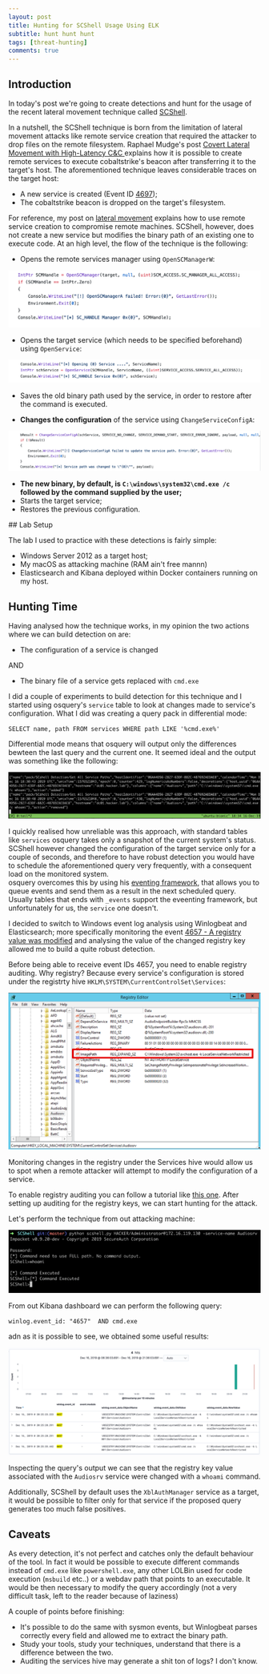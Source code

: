 ```yaml
---
layout: post
title: Hunting for SCShell Usage Using ELK
subtitle: hunt hunt hunt
tags: [threat-hunting]
comments: true
---
```


## Introduction
In today's post we're going to create detections and hunt for the usage of the recent lateral movement technique called [SCShell](https://github.com/Mr-Un1k0d3r/SCShell).

In a nutshell, the SCShell technique is born from the limitation of lateral movement attacks like remote service creation that required the attacker to drop files on the remote filesystem. Raphael Mudge's post [Covert Lateral Movement with High-Latency C&C ](https://blog.cobaltstrike.com/2014/04/30/lateral-movement-with-high-latency-cc/) explains how it is possible to create remote services to execute cobaltstrike's beacon after transferring it to the target's host.
The aforementioned technique leaves considerable traces on the target host:

* A new service is created (Event ID [4697](https://www.ultimatewindowssecurity.com/securitylog/encyclopedia/event.aspx?eventID=4697));
* The cobaltstrike beacon is dropped on the target's filesystem.

For reference, my post on [lateral movement](https://riccardoancarani.github.io//assets/2019-10-04-lateral-movement-megaprimer/#remote-service-creation) explains how to use remote service creation to compromise remote machines.
SCShell, however, does not create a new service but modifies the binary path of an existing one to execute code.
At an high level, the flow of the technique is the following:

* Opens the remote services manager using `OpenSCManagerW`:

![](/assets/2019-12-16-hunting-for-scshell-usage/f7a6acbd9bfc261f5abae714e4f939d7.png)

* Opens the target service (which needs to be specified beforehand) using `OpenService`:

![](/assets/2019-12-16-hunting-for-scshell-usage/a3b14f231edf1a6c13a4c5c1c05c62e9.png)

* Saves the old binary path used by the service, in order to restore after the command is executed.

* **Changes the configuration** of the service using `ChangeServiceConfigA`:

![](/assets/2019-12-16-hunting-for-scshell-usage/c672b4d419c5bd03073cae9184e74451.png)

* **The new binary, by default, is `C:\windows\system32\cmd.exe /c` followed by the command supplied by the user;**
* Starts the target service;
* Restores the previous configuration.

## Lab Setup

The lab I used to practice with these detections is fairly simple:
* Windows Server 2012 as a target host;
* My macOS as attacking machine (RAM ain't free mannn)
* Elasticsearch and Kibana deployed within Docker containers running on my host.

## Hunting Time

Having analysed how the technique works, in my opinion the two actions where we can build detection on are:

* The configuration of a service is changed

AND

* The binary file of a service gets replaced with `cmd.exe`

I did a couple of experiments to build detection for this technique and I started using osquery's `service` table to look at changes made to service's configuration. What I did was creating a query pack in differential mode:

```
SELECT name, path FROM services WHERE path LIKE '%cmd.exe%'
```

Differential mode means that osquery will output only the differences bewteen the last query and the current one. It seemed ideal and the output was something like the following:

![](/assets/2019-12-16-hunting-for-scshell-usage/e33194fa150c2c01424d0ac0823ecd28.png)

I quickly realised how unreliable was this approach, with standard tables like `services` osquery takes only a snapshot of the current system's status. SCShell however changed the configuration of the target service only for a couple of seconds, and therefore to have robust detection you would have to schedule the aforementioned query very frequently, with a consequent load on the monitored system.  
osquery overcomes this by using his [eventing framework](https://osquery.readthedocs.io/en/stable/development/pubsub-framework/), that allows you to queue events and send them as a result in the next scheduled query. Usually tables that ends with `_events` support the eveenting framework, but unfortunately for us, the `service` one doesn't.

I decided to switch to Windows event log analysis using Winlogbeat and Elasticsearch; more specifically monitoring the event [4657 - A registry value was modified](https://docs.microsoft.com/en-us/windows/security/threat-protection/auditing/event-4657) and analysing the value of the changed registry key allowed me to build a quite robust detection.

Before being able to receive event IDs 4657, you need to enable registry auditing. Why registry? Because every service's configuration is stored under the registrty hive `HKLM\SYSTEM\CurrentControlSet\Services`:

![](/assets/2019-12-16-hunting-for-scshell-usage/d48e0f4b11ff919fee19846e430903cb.png)

Monitoring changes in the registry under the Services hive would allow us to spot when a remote attacker will attempt to modify the configuration of a service.

To enable registry auditing you can follow a tutorial like [this one](http://kb.gfi.com/articles/SkyNet_Article/KBID002902).
After setting up auditing for the registry keys, we can start hunting for the attack.

Let's perform the technique from out attacking machine:

![](/assets/2019-12-16-hunting-for-scshell-usage/278e7f4f8ec3016bb95f71b9816e6877.png)

From out Kibana dashboard we can perform the following query:

```
winlog.event_id: "4657"  AND cmd.exe
```

adn as it is possible to see, we obtained some useful results:

![](/assets/2019-12-16-hunting-for-scshell-usage/daaed4ae545a5651a46ad678c45037d1.png)

Inspecting the query's output we can see that the registry key value associated with the `Audiosrv` service were changed with a `whoami` command.

Additionally, SCShell by default uses the `XblAuthManager` service as a target, it would be possible to filter only for that service if the proposed query generates too much false positives.

## Caveats

As every detection, it's not perfect and catches only the default behaviour of the tool. In fact it would be possible to execute different commands instead of `cmd.exe` like `powershell.exe`, any other LOLBin used for code execution (`msbuild` etc..) or a webdav path that points to an executable. It would be then necessary to modify the query accordingly (not a very difficult task, left to the reader because of laziness)

A couple of points before finishing:

* It's possible to do the same with sysmon events, but Winlogbeat parses correctly every field and allowed me to extract the binary path.
* Study your tools, study your techniques, understand that there is a difference between the two.
* Auditing the services hive may generate a shit ton of logs? I don't know.
